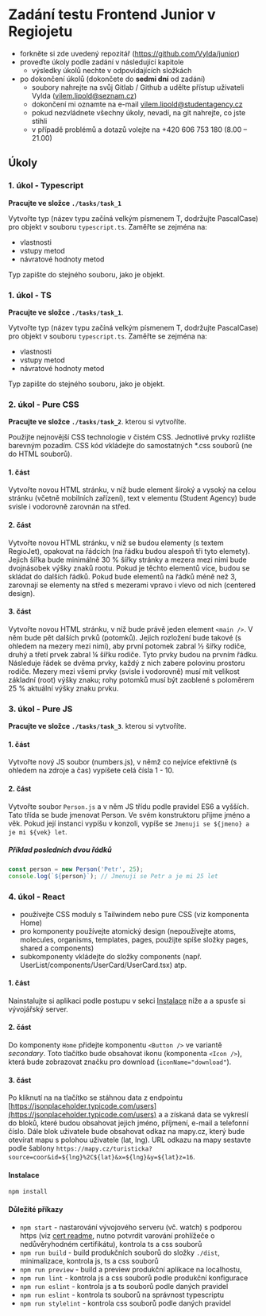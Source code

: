 # Zadání testu Frontend Junior v Regiojetu

- forkněte si zde uvedený repozitář (<https://github.com/Vylda/junior>)
- proveďte úkoly podle zadání v následující kapitole
  - výsledky úkolů nechte v odpovídajících složkách
- po dokončení úkolů (dokončete do **sedmi dní** od zadání)
  - soubory nahrejte na svůj Gitlab / Github a udělte přístup uživateli Vylda (<vilem.lipold@seznam.cz>)
  - dokončení mi oznamte na e-mail <vilem.lipold@studentagency.cz>
  - pokud nezvládnete všechny úkoly, nevadí, na git nahrejte, co jste stihli
  - v případě problémů a dotazů volejte na +420 606 753 180 (8.00 – 21.00)

## Úkoly

### 1. úkol - Typescript
**Pracujte ve složce `./tasks/task_1`**

Vytvořte typ (název typu začíná velkým písmenem T, dodržujte PascalCase) pro objekt v souboru `typescript.ts`. Zaměřte se zejména na:
- vlastnosti
- vstupy metod
- návratové hodnoty metod

Typ zapište do stejného souboru, jako je objekt.

### 1. úkol - TS
**Pracujte ve složce `./tasks/task_1`**.

Vytvořte typ (název typu začíná velkým písmenem T, dodržujte PascalCase) pro objekt v souboru `typescript.ts`. Zaměřte se zejména na:
- vlastnosti
- vstupy metod
- návratové hodnoty metod

Typ zapište do stejného souboru, jako je objekt.

### 2. úkol - Pure CSS
**Pracujte ve složce `./tasks/task_2`**. kterou si vytvoříte.

Použijte nejnovější CSS technologie v čistém CSS. Jednotlivé prvky rozlište barevným pozadím. CSS kód vkládejte do samostatných *.css souborů (ne do HTML souborů).

#### 1. část
Vytvořte novou HTML stránku, v níž bude element široký a vysoký na celou stránku (včetně mobilních zařízení), text v elementu (Student Agency) bude svisle i vodorovně zarovnán na střed.

#### 2. část
Vytvořte novou HTML stránku, v níž se budou elementy (s textem RegioJet), opakovat na řádcích (na řádku budou alespoň tři tyto elemety). Jejich šířka bude minimálně 30 % šířky stránky a mezera mezi nimi bude dvojnásobek výšky znaků rootu. Pokud je těchto elementů více, budou se skládat do dalších řádků. Pokud bude elementů na řádků méně než 3, zarovnají se elementy na střed s mezerami vpravo i vlevo od nich (centered design).

#### 3. část
Vytvořte novou HTML stránku, v níž bude právě jeden element `<main />`. V něm bude pět dalších prvků (potomků). Jejich rozložení bude takové (s ohledem na mezery mezi nimi), aby první potomek zabral ½ šířky rodiče, druhý a třetí prvek zabral ¼ šířku rodiče. Tyto prvky budou na prvním řádku. Následuje řádek se dvěma prvky, každý z nich zabere polovinu prostoru rodiče. Mezery mezi všemi prvky (svisle i vodorovně) musí mít velikost základní (root) výšky znaku; rohy potomků musí být zaoblené s poloměrem 25 % aktuální výšky znaku prvku.

### 3. úkol - Pure JS
**Pracujte ve složce `./tasks/task_3`**. kterou si vytvoříte.

#### 1. část
Vytvořte nový JS soubor (numbers.js), v němž co nejvíce efektivně (s ohledem na zdroje a čas) vypíšete celá čísla 1 - 10.

#### 2. část
Vytvořte soubor `Person.js` a v něm JS třídu podle pravidel ES6 a vyšších. Tato třída se bude jmenovat Person. Ve svém konstruktoru přijme jméno a věk. Pokud její instanci vypíšu v konzoli, vypíše se `Jmenuji se ${jmeno} a je mi ${vek} let`.

##### Příklad posledních dvou řádků

```js
const person = new Person('Petr', 25);
console.log(`${person}`); // Jmenuji se Petr a je mi 25 let
```

### 4. úkol - React
- používejte CSS moduly s Tailwindem nebo pure CSS (viz komponenta Home)
- pro komponenty používejte atomický design (nepoužívejte atoms, molecules, organisms, templates, pages, použijte spíše složky pages, shared a components)
- subkomponenty vkládejte do složky components (např. UserList/components/UserCard/UserCard.tsx) atp.

#### 1. část
Nainstalujte si aplikaci podle postupu v sekci [Instalace](#instalace) níže a a spusťe si vývojářský server.

#### 2. část
Do komponenty `Home` přidejte komponentu `<Button />` ve variantě *secondary*. Toto tlačítko bude obsahovat ikonu (komponenta `<Icon />`), která bude zobrazovat značku pro download (`iconName="download"`).

#### 3. část
Po kliknutí na na tlačítko se stáhnou data z endpointu [https://jsonplaceholder.typicode.com/users](https://jsonplaceholder.typicode.com/users) a a získaná data se vykreslí do bloků, které budou obsahovat jejich jméno, příjmení, e-mail a telefonní číslo. Dále blok uživatele bude obsahovat odkaz na mapy.cz, který bude otevírat mapu s polohou uživatele (lat, lng). URL odkazu na mapy sestavte podle šablony `https://mapy.cz/turisticka?source=coor&id=${lng}%2C${lat}&x=${lng}&y=${lat}z=16`.

#### Instalace

 ```shell
 npm install
 ```

#### Důležité příkazy
- `npm start` - nastarování vývojového serveru (vč. watch) s podporou https (viz [cert readme](./cert/readme.md), nutno potvrdit varování prohlížeče o nedůvěryhodném certifikátu), kontrola ts a css souborů
- `npm run build` - build produkčních souborů do složky `./dist`, minimalizace, kontrola js, ts a css souborů
- `npm run preview` - build a preview produkční aplikace na localhostu,
- `npm run lint` - kontrola js a css souborů podle produkční konfigurace
- `npm run eslint` - kontrola js a ts souborů podle daných pravidel
- `npm run eslint` - kontrola ts souborů na správnost typescriptu
- `npm run stylelint` - kontrola css souborů podle daných pravidel
